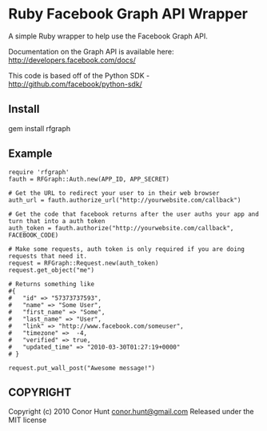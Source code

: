 Ruby Facebook Graph API Wrapper
===============================

A simple Ruby wrapper to help use the Facebook Graph API.

Documentation on the Graph API is available here:
http://developers.facebook.com/docs/

This code is based off of the Python SDK - http://github.com/facebook/python-sdk/

Install
-------

gem install rfgraph

Example
-------

    require 'rfgraph'
    fauth = RFGraph::Auth.new(APP_ID, APP_SECRET)

    # Get the URL to redirect your user to in their web browser
    auth_url = fauth.authorize_url("http://yourwebsite.com/callback")

    # Get the code that facebook returns after the user auths your app and turn that into a auth token
    auth_token = fauth.authorize("http://yourwebsite.com/callback", FACEBOOK_CODE)

    # Make some requests, auth token is only required if you are doing requests that need it.
    request = RFGraph::Request.new(auth_token)
    request.get_object("me")

    # Returns something like
    #{
    #   "id" => "57373737593",
    #   "name" => "Some User",
    #   "first_name" => "Some",
    #   "last_name" => "User",
    #   "link" => "http://www.facebook.com/someuser",
    #   "timezone" =>  -4,
    #   "verified" => true,
    #   "updated_time" => "2010-03-30T01:27:19+0000"
    # }

    request.put_wall_post("Awesome message!")

COPYRIGHT
---------

Copyright (c) 2010 Conor Hunt <conor.hunt@gmail.com>
Released under the MIT license